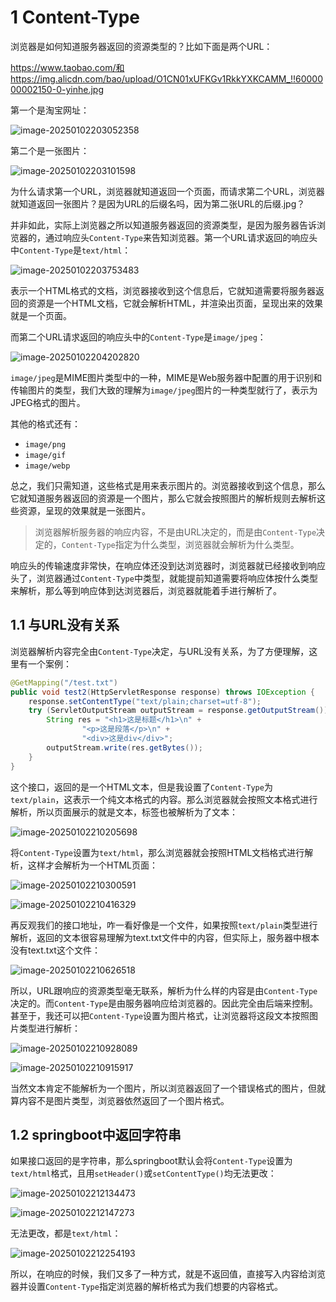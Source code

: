 # 1 Content-Type

浏览器是如何知道服务器返回的资源类型的？比如下面是两个URL：

https://www.taobao.com/和https://img.alicdn.com/bao/upload/O1CN01xUFKGv1RkkYXKCAMM_!!6000000002150-0-yinhe.jpg

第一个是淘宝网址：

![image-20250102203052358](assets/image-20250102203052358.png)

第二个是一张图片：

![image-20250102203101598](assets/image-20250102203101598.png)

为什么请求第一个URL，浏览器就知道返回一个页面，而请求第二个URL，浏览器就知道返回一张图片？是因为URL的后缀名吗，因为第二张URL的后缀.jpg？

并非如此，实际上浏览器之所以知道服务器返回的资源类型，是因为服务器告诉浏览器的，通过响应头`Content-Type`来告知浏览器。第一个URL请求返回的响应头中`Content-Type`是`text/html`：

![image-20250102203753483](assets/image-20250102203753483.png)

表示一个HTML格式的文档，浏览器接收到这个信息后，它就知道需要将服务器返回的资源是一个HTML文档，它就会解析HTML，并渲染出页面，呈现出来的效果就是一个页面。

而第二个URL请求返回的响应头中的`Content-Type`是`image/jpeg`：

![image-20250102204202820](assets/image-20250102204202820.png)

`image/jpeg`是MIME图片类型中的一种，MIME是Web服务器中配置的用于识别和传输图片的类型，我们大致的理解为`image/jpeg`图片的一种类型就行了，表示为JPEG格式的图片。

其他的格式还有：

- `image/png`
- `image/gif`
- `image/webp`

总之，我们只需知道，这些格式是用来表示图片的。浏览器接收到这个信息，那么它就知道服务器返回的资源是一个图片，那么它就会按照图片的解析规则去解析这些资源，呈现的效果就是一张图片。

> 浏览器解析服务器的响应内容，不是由URL决定的，而是由`Content-Type`决定的，`Content-Type`指定为什么类型，浏览器就会解析为什么类型。

响应头的传输速度非常快，在响应体还没到达浏览器时，浏览器就已经接收到响应头了，浏览器通过`Content-Type`中类型，就能提前知道需要将响应体按什么类型来解析，那么等到响应体到达浏览器后，浏览器就能着手进行解析了。

## 1.1 与URL没有关系

浏览器解析内容完全由`Content-Type`决定，与URL没有关系，为了方便理解，这里有一个案例：

```java
@GetMapping("/test.txt")
public void test2(HttpServletResponse response) throws IOException {
    response.setContentType("text/plain;charset=utf-8");
    try (ServletOutputStream outputStream = response.getOutputStream()) {
        String res = "<h1>这是标题</h1>\n" +
                "<p>这是段落</p>\n" +
                "<div>这是div</div>";
        outputStream.write(res.getBytes());
    }
}
```

这个接口，返回的是一个HTML文本，但是我设置了`Content-Type`为`text/plain`，这表示一个纯文本格式的内容。那么浏览器就会按照文本格式进行解析，所以页面展示的就是文本，标签也被解析为了文本：

![image-20250102210205698](assets/image-20250102210205698.png)

将`Content-Type`设置为`text/html`，那么浏览器就会按照HTML文档格式进行解析，这样才会解析为一个HTML页面：

![image-20250102210300591](assets/image-20250102210300591.png)

![image-20250102210416329](assets/image-20250102210416329.png)

再反观我们的接口地址，咋一看好像是一个文件，如果按照`text/plain`类型进行解析，返回的文本很容易理解为text.txt文件中的内容，但实际上，服务器中根本没有text.txt这个文件：

![image-20250102210626518](assets/image-20250102210626518.png)

所以，URL跟响应的资源类型毫无联系，解析为什么样的内容是由`Content-Type`决定的。而`Content-Type`是由服务器响应给浏览器的。因此完全由后端来控制。甚至于，我还可以把`Content-Type`设置为图片格式，让浏览器将这段文本按照图片类型进行解析：

![image-20250102210928089](assets/image-20250102210928089.png)

![image-20250102210915917](assets/image-20250102210915917.png)

当然文本肯定不能解析为一个图片，所以浏览器返回了一个错误格式的图片，但就算内容不是图片类型，浏览器依然返回了一个图片格式。

## 1.2 springboot中返回字符串

如果接口返回的是字符串，那么springboot默认会将`Content-Type`设置为`text/html`格式，且用`setHeader()`或`setContentType()`均无法更改：

![image-20250102212134473](assets/image-20250102212134473.png)

![image-20250102212147273](assets/image-20250102212147273.png)

无法更改，都是`text/html`：

![image-20250102212254193](assets/image-20250102212254193.png)

所以，在响应的时候，我们又多了一种方式，就是不返回值，直接写入内容给浏览器并设置`Content-Type`指定浏览器的解析格式为我们想要的内容格式。
